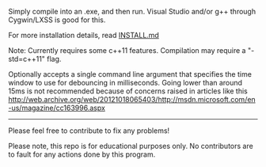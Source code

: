Simply compile into an .exe, and then run. Visual Studio and/or g++ through Cygwin/LXSS is good for this.

For more installation details, read [INSTALL.md](/windows/INSTALL.md)

Note: Currently requires some c++11 features. Compilation may require a "-std=c++11" flag.

Optionally accepts a single command line argument that specifies the time window to use for debouncing in milliseconds. 
Going lower than around 15ms is not recommended because of concerns raised in articles like this
http://web.archive.org/web/20121018065403/http://msdn.microsoft.com/en-us/magazine/cc163996.aspx

---

Please feel free to contribute to fix any problems!

Please note, this repo is for educational purposes only. No contributors are to fault for any actions done by this program.
